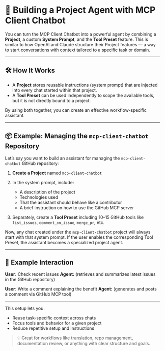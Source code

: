# 🧠 Building a Project Agent with MCP Client Chatbot

You can turn the MCP Client Chatbot into a powerful agent by combining a **Project**, a custom **System Prompt**, and the **Tool Preset** feature. This is similar to how OpenAI and Claude structure their Project features — a way to start conversations with context tailored to a specific task or domain.

---

## 🛠️ How It Works

* A **Project** stores reusable instructions (system prompt) that are injected into every chat started within that project.
* A **Tool Preset** can be used independently to scope the available tools, but it is not directly bound to a project.

By using both together, you can create an effective workflow-specific assistant.

---

## 📦 Example: Managing the `mcp-client-chatbot` Repository

Let’s say you want to build an assistant for managing the `mcp-client-chatbot` GitHub repository:

1. **Create a Project** named `mcp-client-chatbot`
2. In the system prompt, include:

   * A description of the project
   * Technologies used
   * That the assistant should behave like a contributor
   * A brief instruction on how to use the GitHub MCP server
3. Separately, create a **Tool Preset** including 10–15 GitHub tools like `list_issues`, `comment_on_issue`, `merge_pr`, etc.

Now, any chat created under the `mcp-client-chatbot` project will always start with that system prompt. If the user enables the corresponding Tool Preset, the assistant becomes a specialized project agent.

---

## 💬 Example Interaction

**User:** Check recent issues
**Agent:** (retrieves and summarizes latest issues in the GitHub repository)

**User:** Write a comment explaining the benefit
**Agent:** (generates and posts a comment via GitHub MCP tool)

---

This setup lets you:

* Reuse task-specific context across chats
* Focus tools and behavior for a given project
* Reduce repetitive setup and instructions

> 💡 Great for workflows like translation, repo management, documentation review, or anything with clear structure and goals.
